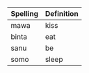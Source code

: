| Spelling | Definition |
|----------|------------|
| mawa | kiss |
| binta | eat |
| sanu | be |
| somo | sleep |
